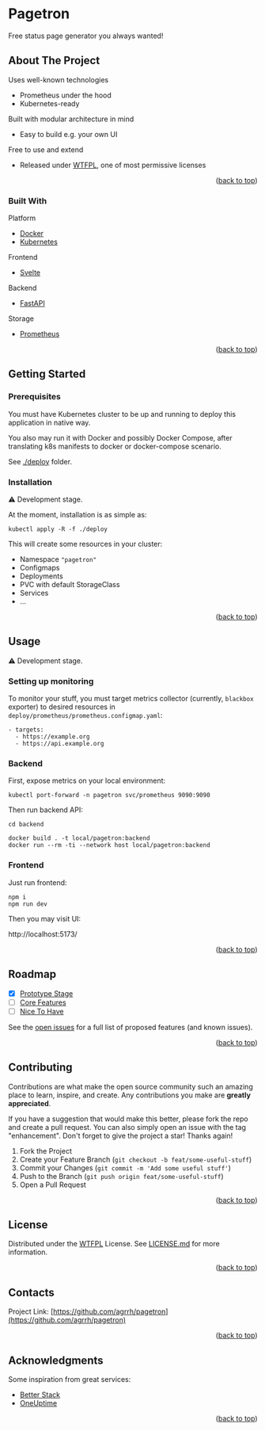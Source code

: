 # Pagetron

Free status page generator you always wanted!

## About The Project

Uses well-known technologies

  - Prometheus under the hood
  - Kubernetes-ready

Built with modular architecture in mind

  - Easy to build e.g. your own UI

Free to use and extend

  - Released under [WTFPL](https://ru.wikipedia.org/wiki/WTFPL), one of most permissive licenses

<p align="right">(<a href="#readme-top">back to top</a>)</p>

### Built With

Platform

  - [Docker](https://www.docker.com/)
  - [Kubernetes](https://kubernetes.io/)

Frontend


  - [Svelte](https://svelte.dev)

Backend

  - [FastAPI](https://fastapi.tiangolo.com/)

Storage

  - [Prometheus](https://prometheus.io)

<p align="right">(<a href="#readme-top">back to top</a>)</p>

## Getting Started

### Prerequisites

You must have Kubernetes cluster to be up and running to deploy this application in native way.

You also may run it with Docker and possibly Docker Compose, after translating k8s manifests to docker or docker-compose scenario.

See [./deploy](./deploy) folder.

### Installation

⚠️ Development stage.

At the moment, installation is as simple as:

```
kubectl apply -R -f ./deploy
```

This will create some resources in your cluster:

- Namespace `"pagetron"`
- Configmaps
- Deployments
- PVC with default StorageClass
- Services
- ...

<p align="right">(<a href="#readme-top">back to top</a>)</p>

## Usage

⚠️ Development stage.

### Setting up monitoring

To monitor your stuff, you must target metrics collector (currently, `blackbox` exporter) to desired resources in `deploy/prometheus/prometheus.configmap.yaml`:

```
- targets:
  - https://example.org
  - https://api.example.org
```

### Backend

First, expose metrics on your local environment:

```
kubectl port-forward -n pagetron svc/prometheus 9090:9090
```

Then run backend API:

```
cd backend

docker build . -t local/pagetron:backend
docker run --rm -ti --network host local/pagetron:backend
```

### Frontend

Just run frontend:

```
npm i
npm run dev
```

Then you may visit UI:

http://localhost:5173/

<p align="right">(<a href="#readme-top">back to top</a>)</p>

## Roadmap

- [x] [Prototype Stage](https://github.com/agrrh/pagetron/milestone/1)
- [ ] [Core Features](https://github.com/agrrh/pagetron/milestone/2)
- [ ] [Nice To Have](https://github.com/agrrh/pagetron/milestone/3)

See the [open issues](https://github.com/agrrh/pagetron/issues) for a full list of proposed features (and known issues).

<p align="right">(<a href="#readme-top">back to top</a>)</p>

## Contributing

Contributions are what make the open source community such an amazing place to learn, inspire, and create. Any contributions you make are **greatly appreciated**.

If you have a suggestion that would make this better, please fork the repo and create a pull request. You can also simply open an issue with the tag "enhancement".
Don't forget to give the project a star! Thanks again!

1. Fork the Project
2. Create your Feature Branch (`git checkout -b feat/some-useful-stuff`)
3. Commit your Changes (`git commit -m 'Add some useful stuff'`)
4. Push to the Branch (`git push origin feat/some-useful-stuff`)
5. Open a Pull Request

<p align="right">(<a href="#readme-top">back to top</a>)</p>

## License

Distributed under the [WTFPL](https://wikipedia.org/wiki/WTFPL) License. See [LICENSE.md](LICENSE.md) for more information.

<p align="right">(<a href="#readme-top">back to top</a>)</p>

## Contacts

Project Link: [https://github.com/agrrh/pagetron](https://github.com/agrrh/pagetron)

<p align="right">(<a href="#readme-top">back to top</a>)</p>

## Acknowledgments

Some inspiration from great services:

- [Better Stack](https://betterstack.com)
- [OneUptime](https://oneuptime.com)

<p align="right">(<a href="#readme-top">back to top</a>)</p>
